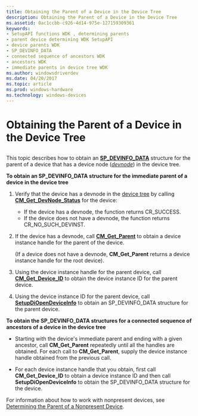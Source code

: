 ```yaml
---
title: Obtaining the Parent of a Device in the Device Tree
description: Obtaining the Parent of a Device in the Device Tree
ms.assetid: 0ac1ccbb-c926-4d14-975e-127159309361
keywords:
- SetupAPI functions WDK , determining parents
- parent device determining WDK SetupAPI
- device parents WDK
- SP_DEVINFO_DATA
- connected sequence of ancestors WDK
- ancestors WDK
- immediate parents in device tree WDK
ms.author: windowsdriverdev
ms.date: 04/20/2017
ms.topic: article
ms.prod: windows-hardware
ms.technology: windows-devices
---
```


# Obtaining the Parent of a Device in the Device Tree


## <a href="" id="ddk-obtaining-the-parent-of-a-device-in-the-device-tree-dg"></a>


This topic describes how to obtain an [**SP\_DEVINFO\_DATA**](https://msdn.microsoft.com/library/windows/hardware/ff552344) structure for the parent of a device that has a device node ([*devnode*](https://msdn.microsoft.com/library/windows/hardware/ff556277#wdkgloss-devnode)) in the device tree.

**To obtain an SP\_DEVINFO\_DATA structure for the immediate parent of a device in the device tree**

1.  Verify that the device has a devnode in the [device tree](https://msdn.microsoft.com/library/windows/hardware/ff543194) by calling [**CM\_Get\_DevNode\_Status**](https://msdn.microsoft.com/library/windows/hardware/ff538514) for the device:
    -   If the device has a devnode, the function returns CR\_SUCCESS.
    -   If the device does not have a devnode, the function returns CR\_NO\_SUCH\_DEVINST.

2.  If the device has a devnode, call [**CM\_Get\_Parent**](https://msdn.microsoft.com/library/windows/hardware/ff538610) to obtain a device instance handle for the parent of the device.

    (If a device does not have a devnode, **CM\_Get\_Parent** returns a device instance handle for the root device).

3.  Using the device instance handle for the parent device, call [**CM\_Get\_Device\_ID**](https://msdn.microsoft.com/library/windows/hardware/ff538405) to obtain the device instance ID for the parent device.

4.  Using the device instance ID for the parent device, call [**SetupDiOpenDeviceInfo**](https://msdn.microsoft.com/library/windows/hardware/ff552071) to obtain an SP\_DEVINFO\_DATA structure for the parent device.

**To obtain the SP\_DEVINFO\_DATA structures for a connected sequence of ancestors of a device in the device tree**

-   Starting with the device's immediate parent and ending with a given ancestor, call **CM\_Get\_Parent** repeatedly until all the handles are obtained. For each call to **CM\_Get\_Parent**, supply the device instance handle obtained from the previous call.

-   For each device instance handle that you obtain, first call **CM\_Get\_Device\_ID** to obtain a device instance ID and then call **SetupDiOpenDeviceInfo** to obtain the SP\_DEVINFO\_DATA structure for the device.

For information about how to work with nonpresent devices, see [Determining the Parent of a Nonpresent Device](determining-the-parent-of-a-nonpresent-device.md).

 

 






